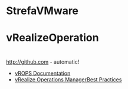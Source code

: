 # StrefaVMware
# vRealizeOperation <h1>

http://github.com - automatic!


* [vROPS Documentation](https://docs.vmware.com/en/vRealize-Operations-Manager/index.html)
* [vRealize Operations ManagerBest Practices](https://docs.vmware.com/en/vRealize-Operations-Manager/7.0/vRealize_Operations_Manager_Best_Practices_7.x.pdf)





